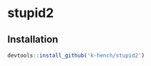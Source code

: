 
# stupid2

<!-- badges: start -->
<!-- badges: end -->

## Installation


``` r
devtools::install_github('k-hench/stupid2')
```
